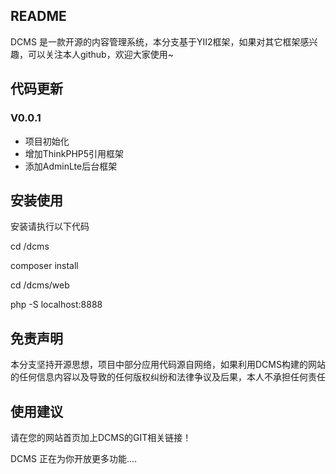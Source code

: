 ## README
DCMS 是一款开源的内容管理系统，本分支基于YII2框架，如果对其它框架感兴趣，可以关注本人github，欢迎大家使用~

## 代码更新
### V0.0.1
* 项目初始化
* 增加ThinkPHP5引用框架
* 添加AdminLte后台框架


## 安装使用
安装请执行以下代码
 
cd /dcms

composer install

cd /dcms/web

php -S localhost:8888

## 免责声明
 本分支坚持开源思想，项目中部分应用代码源自网络，如果利用DCMS构建的网站的任何信息内容以及导致的任何版权纠纷和法律争议及后果，本人不承担任何责任

## 使用建议
 请在您的网站首页加上DCMS的GIT相关链接！
  
DCMS 正在为你开放更多功能....

